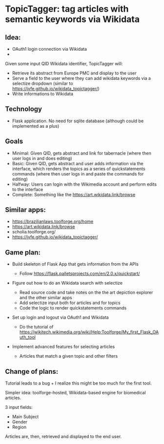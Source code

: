 # TopicTagger: tag articles with semantic keywords via Wikidata

## Idea:

- OAuth1 login connection via Wikidata
- 
Given some input QID Wikidata identifier, TopicTagger will:

- Retrieve its abstract from Europe PMC and display to the user
- Serve a field to the user where they can add wikidata keywords via a selectize dropdown (similar to https://jvfe.github.io/wikidata_topictagger/)
- Write informations to Wikidata

## Technology

- Flask application. No need for sqlite database (although could be implemented as a plus)


## Goals

- Minimal: Given QID, gets abstract and link for tabernacle (where then user logs in and does editing)
- Basic: Given QID, gets abstract and user adds information via the interface, which renders the topics as a
series of quickstatements commands (where then user logs in and paste the commands for editing)
- Halfway: Users can login with the Wikimedia account and perform edits to the interface
- Complete: Something like the https://art.wikidata.link/browse 

## Similar apps:

- https://brazilianlaws.toolforge.org/home 
- https://art.wikidata.link/browse
- scholia.toolforge.org/ 
- https://jvfe.github.io/wikidata_topictagger/

## Game plan:

- Build skeleton of Flask App that gets information from the APIs
  - Follow https://flask.palletsprojects.com/en/2.0.x/quickstart/

- Figure out how to do an Wikidata search with selectize
  - Read source code and take notes on the the art depiction explorer and the other similar apps
  - Add selectize input both for articles and for topics
  - Code the logic to render quickstatements commands
- Set up login and logout via OAuth1 and Wikidata
  - Do the tutorial of https://wikitech.wikimedia.org/wiki/Help:Toolforge/My_first_Flask_OAuth_tool
- Implement advanced features for selecting articles
  - Articles that match a given topic and other filters


## Change of plans:

Tutorial leads to a bug + I realize this might be too much for the first tool.

Simpler idea: toolforge-hosted, Wikidata-based engine for biomedical articles. 

3 input fields: 

- Main Subject
- Gender 
- Region


Articles are, then, retrieved and displayed to the end user.

